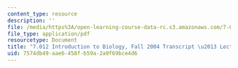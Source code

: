 ```yaml
---
content_type: resource
description: ''
file: /media/https%3A/open-learning-course-data-rc.s3.amazonaws.com/7-01sc-fundamentals-of-biology-fall-2011/7574db49aae6458fb59a2a9f69bce4d6_7_0122004L08.pdf
file_type: application/pdf
resourcetype: Document
title: "7.012 Introduction to Biology, Fall 2004 Transcript \u2013 Lecture 8"
uid: 7574db49-aae6-458f-b59a-2a9f69bce4d6
---
```


